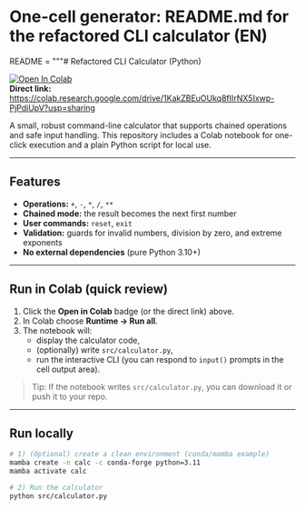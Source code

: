# One-cell generator: README.md for the refactored CLI calculator (EN)
README = """# Refactored CLI Calculator (Python)

[![Open In Colab](https://colab.research.google.com/assets/colab-badge.svg)](https://colab.research.google.com/drive/1KakZBEuOUkq8fIIrNX5Ixwp-PjPdiUpV?usp=sharing)
<br>
**Direct link:** https://colab.research.google.com/drive/1KakZBEuOUkq8fIIrNX5Ixwp-PjPdiUpV?usp=sharing

A small, robust command-line calculator that supports chained operations and safe input handling.
This repository includes a Colab notebook for one-click execution and a plain Python script for local use.

---

## Features
- **Operations:** `+`, `-`, `*`, `/`, `**`
- **Chained mode:** the result becomes the next first number
- **User commands:** `reset`, `exit`
- **Validation:** guards for invalid numbers, division by zero, and extreme exponents
- **No external dependencies** (pure Python 3.10+)

---

## Run in Colab (quick review)
1. Click the **Open in Colab** badge (or the direct link) above.  
2. In Colab choose **Runtime → Run all**.  
3. The notebook will:
   - display the calculator code,
   - (optionally) write `src/calculator.py`,
   - run the interactive CLI (you can respond to `input()` prompts in the cell output area).

> Tip: If the notebook writes `src/calculator.py`, you can download it or push it to your repo.

---

## Run locally
```bash
# 1) (Optional) create a clean environment (conda/mamba example)
mamba create -n calc -c conda-forge python=3.11
mamba activate calc

# 2) Run the calculator
python src/calculator.py
